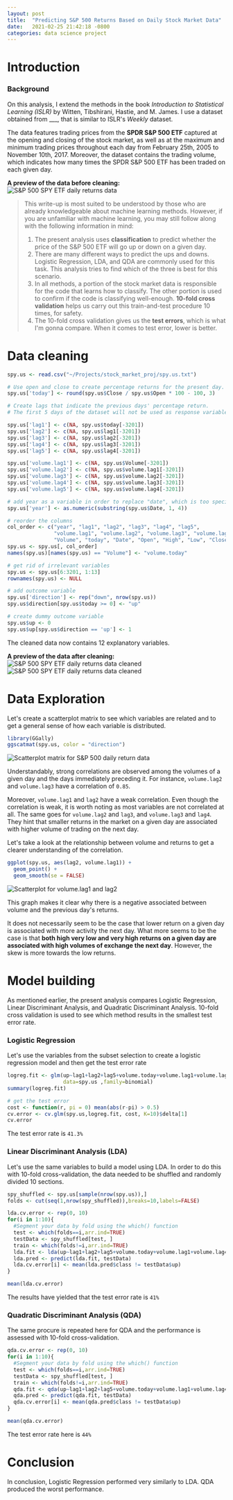 ```yaml
---
layout: post
title:  "Predicting S&P 500 Returns Based on Daily Stock Market Data"
date:   2021-02-25 21:42:18 -0800
categories: data science project
---
```


# Introduction

### Background
On this analysis, I extend the methods in the book *Introduction to Statistical Learning (ISLR)* by Witten, Tibshirani, Hastie, and M. James. I use a dataset obtained from ___, that is similar to ISLR's *Weekly* dataset. 

The data features trading prices from the **SPDR S&P 500 ETF** captured at the opening and closing of the stock market, as well as at the maximum and minimum trading prices throughout each day from February 25th, 2005 to November 10th, 2017. Moreover, the dataset contains the trading volume, which indicates how many times the SPDR S&P 500 ETF has been traded on each given day.

**A preview of the data before cleaning:**
![S&P 500 SPY ETF daily returns data](/assets/images/spy_us_data_before.JPG)

>This write-up is most suited to be understood by those who are already knowledgeable about machine learning methods. However, if you are unfamiliar with machine learning, you may still follow along with the following information in mind:
>1. The present analysis uses **classification** to predict whether the price of the S&P 500 ETF will go up or down on a given day.
>2. There are many different ways to predict the ups and downs. Logistic Regression, LDA, and QDA are commonly used for this task. This analysis tries to find which of the three is best for this scenario.
>4. In all methods, a portion of the stock market data is responsible for the code that learns how to classify. The other portion is used to confirm if the code is classifying well-enough. **10-fold cross validation** helps us carry out this train-and-test procedure 10 times, for safety.  
>3. The 10-fold cross validation gives us the **test errors**, which is what I'm gonna compare. When it comes to test error, lower is better.


# Data cleaning 
```r
spy.us <- read.csv("~/Projects/stock_market_proj/spy.us.txt")
```
```r
# Use open and close to create percentage returns for the present day.
spy.us['today'] <- round(spy.us$Close / spy.us$Open * 100 - 100, 3)

# Create lags that indicate the previous days' percentage return.
# The first 5 days of the dataset will not be used as response variables.

spy.us['lag1'] <- c(NA, spy.us$today[-3201]) 
spy.us['lag2'] <- c(NA, spy.us$lag1[-3201]) 
spy.us['lag3'] <- c(NA, spy.us$lag2[-3201]) 
spy.us['lag4'] <- c(NA, spy.us$lag3[-3201]) 
spy.us['lag5'] <- c(NA, spy.us$lag4[-3201]) 

spy.us['volume.lag1'] <- c(NA, spy.us$Volume[-3201]) 
spy.us['volume.lag2'] <- c(NA, spy.us$volume.lag1[-3201]) 
spy.us['volume.lag3'] <- c(NA, spy.us$volume.lag2[-3201]) 
spy.us['volume.lag4'] <- c(NA, spy.us$volume.lag3[-3201]) 
spy.us['volume.lag5'] <- c(NA, spy.us$volume.lag4[-3201]) 

# add year as a variable in order to replace "date", which is too specific
spy.us['year'] <- as.numeric(substring(spy.us$Date, 1, 4))

# reorder the columns
col_order <- c("year", "lag1", "lag2", "lag3", "lag4", "lag5", 
               "volume.lag1", "volume.lag2", "volume.lag3", "volume.lag4", "volume.lag5", 
               "Volume", "today", "Date", "Open", "High", "Low", "Close", "OpenInt")
spy.us <- spy.us[, col_order]
names(spy.us)[names(spy.us) == "Volume"] <- "volume.today"

# get rid of irrelevant variables
spy.us <- spy.us[6:3201, 1:13]
rownames(spy.us) <- NULL 

# add outcome variable
spy.us['direction'] <- rep("down", nrow(spy.us))
spy.us$direction[spy.us$today >= 0] <- "up"

# create dummy outcome variable
spy.us$up <- 0
spy.us$up[spy.us$direction == 'up'] <- 1
```
The cleaned data now contains 12 explanatory variables.

**A preview of the data after cleaning:**
![S&P 500 SPY ETF daily returns data cleaned](/assets/images/spy_us_data_after_1.JPG)
![S&P 500 SPY ETF daily returns data cleaned](/assets/images/spy_us_data_after_2.JPG)

# Data Exploration 

Let's create a scatterplot matrix to see which variables are related and to get a general sense of how each variable is distributed.
```r
library(GGally)
ggscatmat(spy.us, color = "direction")
```
![Scatterplot matrix for S&P 500 daily return data](/assets/images/scatterplot_matrix.png)

Understandably, strong correlations are observed among the volumes of a given day and the days immediately preceding it. For instance, `volume.lag2` and `volume.lag3` have a correlation of `0.85`.

Moreover, `volume.lag1` and `lag2` have a weak correlation. Even though the correlation is weak, it is worth noting as most variables are not correlated at all. The same goes for `volume.lag2` and `lag3`, and `volume.lag3` and `lag4`. They hint that smaller returns in the market on a given day are associated with higher volume of trading on the next day.

Let's take a look at the relationship between volume and returns to get a clearer understanding of the correlation.

```r
ggplot(spy.us, aes(lag2, volume.lag1)) +
  geom_point() + 
  geom_smooth(se = FALSE)
```
![Scatterplot for volume.lag1 and lag2](/assets/images/volume_return_plot.png)

This graph makes it clear why there is a negative associated between volume and the previous day's returns. 

It does not necessarily seem to be the case that lower return on a given day is associated with more activity the next day. What more seems to be the case is that **both high very low and very high returns on a given day are associated with high volumes of exchange the next day**. However, the skew is more towards the low returns.

# Model building

As mentioned earlier, the present analysis compares Logistic Regression, Linear Discriminant Analysis, and Quadratic Discriminant Analysis. 10-fold cross validation is used to see which method results in the smallest test error rate.

### Logistic Regression

Let's use the variables from the subset selection to create a logistic regression model and then get the test error rate
```r
logreg.fit <- glm(up~lag1+lag2+lag5+volume.today+volume.lag1+volume.lag4+volume.lag5,
                  data=spy.us ,family=binomial)
summary(logreg.fit)

# get the test error 
cost <- function(r, pi = 0) mean(abs(r-pi) > 0.5)
cv.error <- cv.glm(spy.us,logreg.fit, cost, K=10)$delta[1]
cv.error
```
The test error rate is `41.3%`

### Linear Discriminant Analysis (LDA)

Let's use the same variables to build a model using LDA. In order to do this with 10-fold cross-validation, the data needed to be shuffled and randomly divided 10 sections. 
```r
spy_shuffled <- spy.us[sample(nrow(spy.us)),]
folds <- cut(seq(1,nrow(spy_shuffled)),breaks=10,labels=FALSE)

lda.cv.error <- rep(0, 10)
for(i in 1:10){
  #Segment your data by fold using the which() function 
  test <- which(folds==i,arr.ind=TRUE)
  testData <- spy_shuffled[test, ]
  train <- which(folds!=i,arr.ind=TRUE)
  lda.fit <- lda(up~lag1+lag2+lag5+volume.today+volume.lag1+volume.lag4+volume.lag5, data = spy_shuffled, subset = train)
  lda.pred <- predict(lda.fit, testData)
  lda.cv.error[i] <- mean(lda.pred$class != testData$up)
}

mean(lda.cv.error)
```
The results have yielded that the test error rate is `41%`

### Quadratic Discriminant Analysis (QDA)

The same procure is repeated here for QDA and the performance is assessed with 10-fold cross-validation.

```r
qda.cv.error <- rep(0, 10)
for(i in 1:10){
  #Segment your data by fold using the which() function 
  test <- which(folds==i,arr.ind=TRUE)
  testData <- spy_shuffled[test, ]
  train <- which(folds!=i,arr.ind=TRUE)
  qda.fit <- qda(up~lag1+lag2+lag5+volume.today+volume.lag1+volume.lag4+volume.lag5, data = spy_shuffled, subset = train)
  qda.pred <- predict(qda.fit, testData)
  qda.cv.error[i] <- mean(qda.pred$class != testData$up)
}

mean(qda.cv.error)
```
The test error rate here is `44%`

# Conclusion
In conclusion, Logistic Regression performed very similarly to LDA. QDA produced the worst performance.